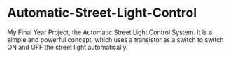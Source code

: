 # Automatic-Street-Light-Control

My Final Year Project, the Automatic Street Light Control System. It is a simple and powerful concept, which uses a transistor as a switch to switch ON and OFF the street light automatically.

